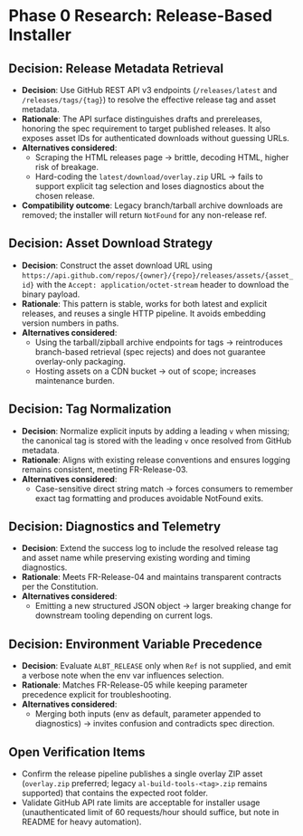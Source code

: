 # Phase 0 Research: Release-Based Installer

## Decision: Release Metadata Retrieval
- **Decision**: Use GitHub REST API v3 endpoints (`/releases/latest` and `/releases/tags/{tag}`) to resolve the effective release tag and asset metadata.
- **Rationale**: The API surface distinguishes drafts and prereleases, honoring the spec requirement to target published releases. It also exposes asset IDs for authenticated downloads without guessing URLs.
- **Alternatives considered**:
  - Scraping the HTML releases page → brittle, decoding HTML, higher risk of breakage.
  - Hard-coding the `latest/download/overlay.zip` URL → fails to support explicit tag selection and loses diagnostics about the chosen release.
- **Compatibility outcome**: Legacy branch/tarball archive downloads are removed; the installer will return `NotFound` for any non-release ref.

## Decision: Asset Download Strategy
- **Decision**: Construct the asset download URL using `https://api.github.com/repos/{owner}/{repo}/releases/assets/{asset_id}` with the `Accept: application/octet-stream` header to download the binary payload.
- **Rationale**: This pattern is stable, works for both latest and explicit releases, and reuses a single HTTP pipeline. It avoids embedding version numbers in paths.
- **Alternatives considered**:
  - Using the tarball/zipball archive endpoints for tags → reintroduces branch-based retrieval (spec rejects) and does not guarantee overlay-only packaging.
  - Hosting assets on a CDN bucket → out of scope; increases maintenance burden.

## Decision: Tag Normalization
- **Decision**: Normalize explicit inputs by adding a leading `v` when missing; the canonical tag is stored with the leading `v` once resolved from GitHub metadata.
- **Rationale**: Aligns with existing release conventions and ensures logging remains consistent, meeting FR-Release-03.
- **Alternatives considered**:
  - Case-sensitive direct string match → forces consumers to remember exact tag formatting and produces avoidable NotFound exits.

## Decision: Diagnostics and Telemetry
- **Decision**: Extend the success log to include the resolved release tag and asset name while preserving existing wording and timing diagnostics.
- **Rationale**: Meets FR-Release-04 and maintains transparent contracts per the Constitution.
- **Alternatives considered**:
  - Emitting a new structured JSON object → larger breaking change for downstream tooling depending on current logs.

## Decision: Environment Variable Precedence
- **Decision**: Evaluate `ALBT_RELEASE` only when `Ref` is not supplied, and emit a verbose note when the env var influences selection.
- **Rationale**: Matches FR-Release-05 while keeping parameter precedence explicit for troubleshooting.
- **Alternatives considered**:
  - Merging both inputs (env as default, parameter appended to diagnostics) → invites confusion and contradicts spec direction.

## Open Verification Items
- Confirm the release pipeline publishes a single overlay ZIP asset (`overlay.zip` preferred; legacy `al-build-tools-<tag>.zip` remains supported) that contains the expected root folder.
- Validate GitHub API rate limits are acceptable for installer usage (unauthenticated limit of 60 requests/hour should suffice, but note in README for heavy automation).
